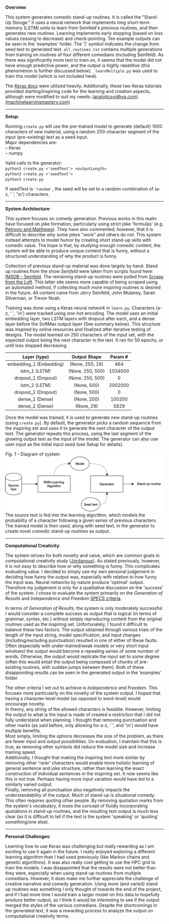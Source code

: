 **Overview**: 

This system generates comedic stand-up routines. It is called the "Stand-Up Stooge." It uses a neural network that implements long short-term memory (LSTM) units to learn from Seinfeld's previous routines, and then generates new routines. Learning implements early stopping (based on loss values ceasing to decrease) and check-pointing. Ten example outputs can be seen in the 'examples' folder. The '|' symbol indicates the change from seed text to generated text. 
`all_routines.txt` contains multiple generations from training on routines of four different comedians (including Seinfeld). As there was significantly more text to train on, it seems that the model did not have enough predictive power, and the output is highly repetitive (this phenomenon is further discussed below). `_learnMultiple.py` was used to train this model (which is not included here).

The [Keras docs](https://keras.io) were utilized heavily. Additionally, these two Keras tutorials provided starting/inspiring code for the learning and creation aspects, although were modified to suit my needs: [(analyticsvidhya.com)](https://www.analyticsvidhya.com/blog/2018/03/text-generation-using-python-nlp/) [(machinelearningmastery.com)](https://machinelearningmastery.com/how-to-develop-a-word-level-neural-language-model-in-keras/)

---

**Setup**:

Running `create.py` will use the pre-trained model to generate (default) 1000 characters of new material, using a random 250-character segment of the input (pre-existing) text as a seed input.  
Major dependencies are:  
– Keras  
– numpy

Valid calls to the generator:  
`python3 create.py <'seedText'> <outputLength>`  
`python3 create.py <'seedText'>`  
`python3 create.py`

If seedText is `'random'`, the seed will be set to a random combination of (a-z, ' ', '\n') characters.

---

**System Architecture**:

This system focuses on comedy generation. Previous works in this realm have focused on joke formation, particularly using strict joke 'formulas' (e.g. [Petrovic and Matthews](http://www.aclweb.org/anthology/P13-2041)). They have also commented, however, that it is difficult to describe why some jokes "work" and others do not. This system instead attempts to model humor by creating short stand-up skits with comedic value. The hope is that, by studying enough comedic content, the system will be able to produce unique content that is funny, without a structured understanding of why the product is funny.

Collection of previous stand-up material was done largely by hand. Stand up routines from the show *Seinfeld* were taken from scripts found here: [IMSDB – Seinfeld](https://www.imsdb.com/TV/Seinfeld.html). The remaining stand-up routines were pulled from [Scraps from the Loft](https://scrapsfromtheloft.com/tag/stand-up-transcripts/). This latter site seems more capable of being scraped using an automated method, if collecting much more inspiring routines is desired in the future.
All content came from Jerry Seinfeld, John Mulaney, Sarah Silverman, or Trevor Noah.

Training was done using a Keras neural network in `learn.py`. Characters (a-z, ' ', '\n') were tracked using one-hot encoding. The model uses an initial embedding layer, two LSTM layers with dropout after each, and a dense layer before the SoftMax output layer (See summary below). This structure was inspired by online resources and finalized after iterative testing of designs. The model learned on 250 characters of the input set, with the expected output being the next character in the text. It ran for 50 epochs, or until loss stopped decreasing.

| Layer (type)            | Output Shape     | Param # |
|:-----------------------:|:----------------:|:-------:|
| embedding_1 (Embedding) | (None, 250, 16)  | 464     |
| lstm_1 (LSTM)           | (None, 250, 500) | 1034000 |
| dropout_1 (Dropout)     | (None, 250, 500) | 0       |
| lstm_2 (LSTM)           | (None, 500)      | 2002000 |
| dropout_2 (Dropout)     | (None, 500)      | 0       |
| dense_1 (Dense)         | (None, 200)      | 100200  |
| dense_2 (Dense)         | (None, 29)       | 5829    |

Once the model was trained, it is used to generate new stand-up routines (using `create.py`). By default, the generator picks a random sequence from the inspiring set and uses it to generate the next character of the output text. The generator repeats this process, using the last segment of the growing output text as the input of the model. The generator can also use user input as the initial input seed (see Setup for details).

*Fig. 1* – Diagram of system
![Figure 1, diagram of system](/structure.png "System Diagram")
The source text is fed into the learning algorithm, which models the probability of a character following a given series of previous characters. The trained model is then used, along with seed text, in the generator to create novel comedic stand-up routines as output. 

---

**Computational Creativity**:

The system strives for both novelty and value, which are common goals in computational creativity study ([Jordanous](https://link.springer.com/article/10.1007/s12559-012-9156-1)). As stated previously, however, it is not easy to describe how or why something is funny. This complicates evaluating value. I decided to simply use my own personal judgement in deciding how funny the output was, especially with relation to how funny the input was. Neural networks by nature produce 'optimal' output. Therefore my judgement is only for a qualitative discussion on the 'success' of the system. I chose to evaluate the system primarily on the *Generation of Results* and *Independence and Freedom* [SPECS criteria](https://link.springer.com/article/10.1007/s12559-012-9156-1).

In terms of *Generation of Results*, the system is only moderately successful. I would consider a complete success as output that is logical (in terms of grammar, syntax, etc.) without simply reproducing content from the original routines used as the inspiring set. Unfortunately, I found it difficult to balance these two factors. The output obtained through various trials of the length of the input string, model specification, and input changes (including/excluding punctuation) resulted in one of either of these faults. Often (especially with under-trained/weak models or very short input windows) the output would become a repeating series of some number of words. Otherwise, the output would replicate the input set to some degree (often this would entail the output being composed of chunks of pre-existing routines, with sudden jumps between them). Both of these disappointing results can be seen in the generated output in the 'examples' folder.

The other criteria I set out to achieve is *Independence and Freedom*. This focuses more particularly on the novelty of the system output. I hoped that having a character-level model (as opposed to word-level) would encourage novelty.  
In theory, any string of the allowed characters is feasible. However, limiting the output to what is the input is made of created a restriction that I did not fully understand when planning. I thought that removing punctuation and other marks (as said before, only allowing for a-z, ' ', and '\n') would have multiple benefits.  
Most simply, limiting the options decreases the size of the problem, as there are fewer input and output possibilities. On evaluation, I maintain that this is true, as removing other symbols did reduce the model size and increase training speed.  
Additionally, I thought that making the inspiring text more similar by removing other 'rarer' characters would enable more holistic learning of general sentence and joke structure, rather than learning the exact construction of individual sentences in the inspiring set. It now seems like this is not true. Perhaps having more input variation would have led to a similarly varied output.  
Finally, removing all punctuation also negatively impacts the understandability of the output. Much of stand-up is situational comedy. This often requires quoting other people. By removing quotation marks from the system's vocabulary, it loses the concept of fluidly incorporating quotations in stand-up routines, and the resulting text output is much less clear (as it is difficult to tell if the text is the system 'speaking' or 'quoting' something/one else).

---

**Personal Challenges**:

Learning how to use Keras was challenging but really rewarding as I am exciting to use it again in the future. I really enjoyed exploring a different learning algorithm than I had used previously (like Markov chains and genetic algorithms). It was also really cool getting to use the HPC grid to train the models. I was disappointed that the results were not better than they were, especially when using stand-up routines from multiple comedians. However, it does make me further appreciate the challenge of creative narrative and comedy generation. Using more (and varied) stand up routines was something I only thought of towards the end of the project, and if I had more time I would train a larger model on this data to hopefully produce better output, as I think it would be interesting to see if the output merged the styles of the various comedians. Despite the shortcomings in the generated text, it was a rewarding process to analyze the output on computational creativity terms.
